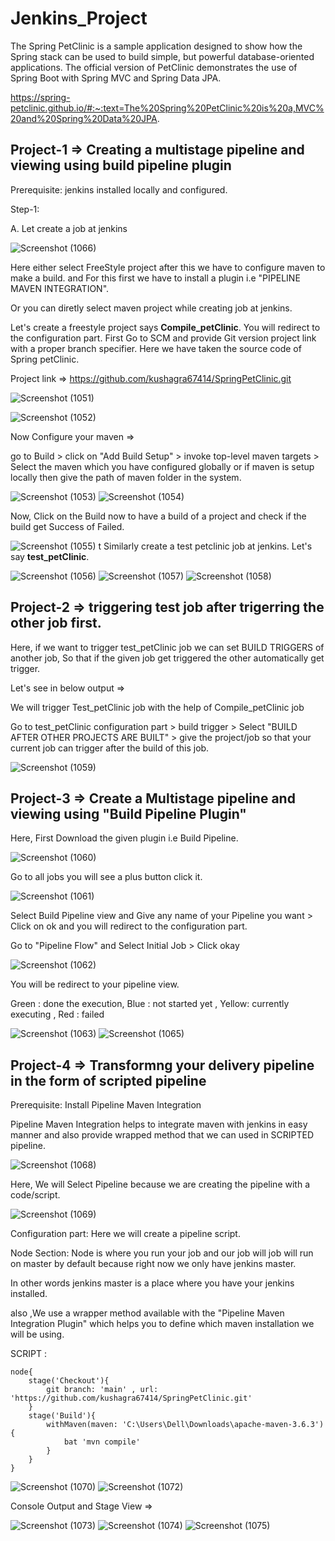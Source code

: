 # Jenkins_Project
The Spring PetClinic is a sample application designed to show how the Spring stack can be used to build simple, but powerful database-oriented applications. The official version of PetClinic demonstrates the use of Spring Boot with Spring MVC and Spring Data JPA.

https://spring-petclinic.github.io/#:~:text=The%20Spring%20PetClinic%20is%20a,MVC%20and%20Spring%20Data%20JPA.

## Project-1 => Creating a multistage pipeline and viewing using build pipeline plugin

Prerequisite: jenkins installed locally and configured.

Step-1: 

A.  Let create a job at jenkins

![Screenshot (1066)](https://user-images.githubusercontent.com/46487696/104103669-6ddc7280-52c9-11eb-8ddf-0434f67b2ff6.png)

Here either select FreeStyle project after this we have to configure maven to make a build. and For this first we have to install a plugin i.e "PIPELINE MAVEN INTEGRATION".

Or you can diretly select maven project while creating job at jenkins.

Let's create a freestyle project says **Compile_petClinic**. You will redirect to the configuration part. First Go to SCM  and provide Git version project link with a proper branch specifier. Here we have taken the source code of Spring petClinic. 

Project link => https://github.com/kushagra67414/SpringPetClinic.git

![Screenshot (1051)](https://user-images.githubusercontent.com/46487696/104103736-bac04900-52c9-11eb-9dd8-68e9878e0b98.png)

![Screenshot (1052)](https://user-images.githubusercontent.com/46487696/104104085-f1975e80-52cb-11eb-9c4c-2aa5701046c7.png)


Now Configure your maven =>

go to Build > click on "Add Build Setup" > invoke top-level maven targets > Select the maven which you have configured globally or if maven is setup locally then give the path of maven folder in the system.

![Screenshot (1053)](https://user-images.githubusercontent.com/46487696/104104087-f2c88b80-52cb-11eb-98a5-e2e19994052d.png)
![Screenshot (1054)](https://user-images.githubusercontent.com/46487696/104104088-f3612200-52cb-11eb-9479-8c1b97075874.png)


Now, Click on the Build now  to have a build of a project and check if the build get Success of Failed.

![Screenshot (1055)](https://user-images.githubusercontent.com/46487696/104104288-222bc800-52cd-11eb-9ae9-d770919267b5.png)
t
Similarly create a test petclinic job at jenkins. Let's say **test_petClinic**.

![Screenshot (1056)](https://user-images.githubusercontent.com/46487696/104104339-63bc7300-52cd-11eb-8eca-8bd816c4008e.png)
![Screenshot (1057)](https://user-images.githubusercontent.com/46487696/104104340-64eda000-52cd-11eb-97e2-d7e5d06e0fa2.png)
![Screenshot (1058)](https://user-images.githubusercontent.com/46487696/104104342-64eda000-52cd-11eb-9417-c68b0574b4cd.png)



## Project-2 => triggering test job after trigerring the other job first.

Here, if we want to trigger test_petClinic job we can set BUILD TRIGGERS of another job, So that if the given job get triggered the other automatically get trigger.

Let's see in below output =>

We will trigger Test_petClinic job with the help of Compile_petClinic job

Go to test_petClinic configuration part > build trigger > Select "BUILD AFTER OTHER PROJECTS ARE BUILT" > give the project/job so that your current job can trigger after the build of this job.

![Screenshot (1059)](https://user-images.githubusercontent.com/46487696/104123069-e9442f80-536e-11eb-9309-645f8d23b252.png)


## Project-3 => Create a Multistage pipeline and viewing using "Build Pipeline Plugin" 

Here, First Download the given plugin i.e Build Pipeline.

![Screenshot (1060)](https://user-images.githubusercontent.com/46487696/104123140-59eb4c00-536f-11eb-8e57-669b1090cef2.png)

Go to all jobs you will see a plus button click it. 

![Screenshot (1061)](https://user-images.githubusercontent.com/46487696/104124747-6b852180-5378-11eb-8f6d-8778d5483e2d.png)

Select Build Pipeline view and Give any name of your Pipeline you want > Click on ok and you will redirect to the configuration part.

Go to "Pipeline Flow" and Select Initial Job > Click okay 

![Screenshot (1062)](https://user-images.githubusercontent.com/46487696/104124784-9cfded00-5378-11eb-97dd-5d2e2d19d453.png)

You will be redirect to your pipeline view.

Green : done the execution, Blue : not started yet , Yellow: currently executing , Red : failed

![Screenshot (1063)](https://user-images.githubusercontent.com/46487696/104124852-1bf32580-5379-11eb-951f-88d29c60ad56.png)
![Screenshot (1065)](https://user-images.githubusercontent.com/46487696/104124854-1d245280-5379-11eb-89f0-d0f51409fc5a.png)


## Project-4 => Transformng your delivery pipeline in the form of scripted pipeline 

Prerequisite: Install Pipeline Maven Integration

Pipeline Maven Integration helps to integrate maven with jenkins in easy manner and also provide wrapped method that we can used in SCRIPTED pipeline.

![Screenshot (1068)](https://user-images.githubusercontent.com/46487696/104125777-0254dc80-537f-11eb-8b0f-c01879090fa3.png)

Here, We will Select Pipeline because we are creating the pipeline with a code/script.

![Screenshot (1069)](https://user-images.githubusercontent.com/46487696/104125778-03860980-537f-11eb-86c4-49c2fcb4442a.png)

Configuration part: Here we will create a pipeline script.

Node Section: Node is where you run your job and our job will job will run on master by default because right now we only have jenkins master.

In other words jenkins master is a place where you have your jenkins installed.

also ,We use a wrapper method available with the "Pipeline Maven Integration Plugin" which
helps you to define which maven installation we will be using.

SCRIPT :

```
node{
    stage('Checkout'){
        git branch: 'main' , url: 'https://github.com/kushagra67414/SpringPetClinic.git'
    }
    stage('Build'){
        withMaven(maven: 'C:\Users\Dell\Downloads\apache-maven-3.6.3'){
            bat 'mvn compile'
        }
    }
}

```

![Screenshot (1070)](https://user-images.githubusercontent.com/46487696/104125921-cbcb9180-537f-11eb-9b23-3af3fcf132ba.png)
![Screenshot (1072)](https://user-images.githubusercontent.com/46487696/104125922-ccfcbe80-537f-11eb-8a69-5327d53ff313.png)

Console Output and Stage View =>

![Screenshot (1073)](https://user-images.githubusercontent.com/46487696/104125980-14834a80-5380-11eb-9fb0-ec0e4dfc0dbc.png)
![Screenshot (1074)](https://user-images.githubusercontent.com/46487696/104125982-15b47780-5380-11eb-95d0-5ae5b4e7905c.png)
![Screenshot (1075)](https://user-images.githubusercontent.com/46487696/104125984-164d0e00-5380-11eb-8f6d-9557f54de6f7.png)


